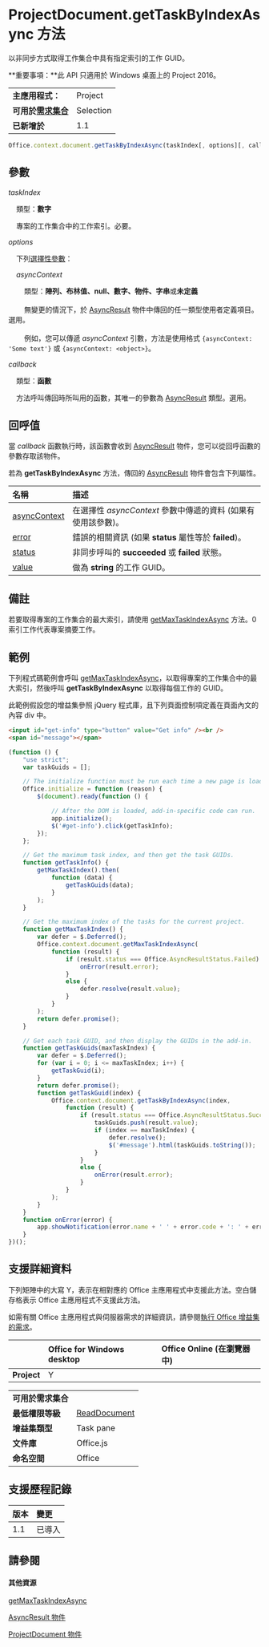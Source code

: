 

# <a name="projectdocument.gettaskbyindexasync-method"></a>ProjectDocument.getTaskByIndexAsync 方法
以非同步方式取得工作集合中具有指定索引的工作 GUID。

**重要事項：**此 API 只適用於 Windows 桌面上的 Project 2016。

|||
|:-----|:-----|
|**主應用程式︰**|Project|
|**可用於[需求集合](../../docs/overview/specify-office-hosts-and-api-requirements.md)**|Selection|
|**已新增於**|1.1|

```js
Office.context.document.getTaskByIndexAsync(taskIndex[, options][, callback]);
```


## <a name="parameters"></a>參數

_taskIndex_<br/>
&nbsp;&nbsp;&nbsp;&nbsp;類型：**數字**

&nbsp;&nbsp;&nbsp;&nbsp;專案的工作集合中的工作索引。必要。

    
_options_<br/>
&nbsp;&nbsp;&nbsp;&nbsp;下列[選擇性參數](../../docs/develop/asynchronous-programming-in-office-add-ins.md#passing-optional-parameters-to-asynchronous-methods)：


&nbsp;&nbsp;&nbsp;&nbsp;_asyncContext_<br/>
&nbsp;&nbsp;&nbsp;&nbsp;&nbsp;&nbsp;&nbsp;&nbsp;類型：**陣列、布林值、null、數字、物件、字串**或**未定義**<br/></br>&nbsp;&nbsp;&nbsp;&nbsp;&nbsp;&nbsp;&nbsp;&nbsp;無變更的情況下，於 [AsyncResult](../../reference/shared/asyncresult.md) 物件中傳回的任一類型使用者定義項目。選用。</br></br>&nbsp;&nbsp;&nbsp;&nbsp;&nbsp;&nbsp;&nbsp;&nbsp;例如，您可以傳遞 _asyncContext_ 引數，方法是使用格式 `{asyncContext: 'Some text'}` 或 `{asyncContext: <object>}`。

_callback_<br/>
&nbsp;&nbsp;&nbsp;&nbsp;類型：**函數**

&nbsp;&nbsp;&nbsp;&nbsp;方法呼叫傳回時所叫用的函數，其唯一的參數為 [AsyncResult](../../reference/shared/asyncresult.md) 類型。選用。


## <a name="callback-value"></a>回呼值

當 _callback_ 函數執行時，該函數會收到 [AsyncResult](../../reference/shared/asyncresult.md) 物件，您可以從回呼函數的參數存取該物件。

若為 **getTaskByIndexAsync** 方法，傳回的 [AsyncResult](../../reference/shared/asyncresult.md) 物件會包含下列屬性。


|**名稱**|**描述**|
|:-----|:-----|
|[asyncContext](../../reference/shared/asyncresult.asynccontext.md)|在選擇性 _asyncContext_ 參數中傳遞的資料 (如果有使用該參數)。|
|[error](../../reference/shared/asyncresult.error.md)|錯誤的相關資訊 (如果 **status** 屬性等於 **failed**)。|
|[status](../../reference/shared/asyncresult.status.md)|非同步呼叫的 **succeeded** 或 **failed** 狀態。|
|[value](../../reference/shared/asyncresult.value.md)|做為 **string** 的工作 GUID。|

## <a name="remarks"></a>備註

若要取得專案的工作集合的最大索引，請使用 [getMaxTaskIndexAsync](../../reference/shared/projectdocument.getmaxtaskindexasync.md) 方法。0 索引工作代表專案摘要工作。


## <a name="example"></a>範例

下列程式碼範例會呼叫 [getMaxTaskIndexAsync](../../reference/shared/projectdocument.getmaxtaskindexasync.md)，以取得專案的工作集合中的最大索引，然後呼叫 **getTaskByIndexAsync** 以取得每個工作的 GUID。

此範例假設您的增益集參照 jQuery 程式庫，且下列頁面控制項定義在頁面內文的內容 div 中。




```HTML
<input id="get-info" type="button" value="Get info" /><br />
<span id="message"></span>
```




```js
(function () {
    "use strict";
    var taskGuids = [];

    // The initialize function must be run each time a new page is loaded.
    Office.initialize = function (reason) {
        $(document).ready(function () {

            // After the DOM is loaded, add-in-specific code can run.
            app.initialize();
            $('#get-info').click(getTaskInfo);
        });
    };

    // Get the maximum task index, and then get the task GUIDs.
    function getTaskInfo() {
        getMaxTaskIndex().then(
            function (data) {
                getTaskGuids(data);
            }
        );
    }

    // Get the maximum index of the tasks for the current project.
    function getMaxTaskIndex() {
        var defer = $.Deferred();
        Office.context.document.getMaxTaskIndexAsync(
            function (result) {
                if (result.status === Office.AsyncResultStatus.Failed) {
                    onError(result.error);
                }
                else {
                    defer.resolve(result.value);
                }
            }
        );
        return defer.promise();
    }

    // Get each task GUID, and then display the GUIDs in the add-in.
    function getTaskGuids(maxTaskIndex) {
        var defer = $.Deferred();
        for (var i = 0; i <= maxTaskIndex; i++) {
            getTaskGuid(i);
        }
        return defer.promise();
        function getTaskGuid(index) {
            Office.context.document.getTaskByIndexAsync(index,
                function (result) {
                    if (result.status === Office.AsyncResultStatus.Succeeded) {
                        taskGuids.push(result.value);
                        if (index == maxTaskIndex) {
                            defer.resolve();
                            $('#message').html(taskGuids.toString());
                        }
                    }
                    else {
                        onError(result.error);
                    }
                }
            );
        }
    }
    function onError(error) {
        app.showNotification(error.name + ' ' + error.code + ': ' + error.message);
    }
})();
```


## <a name="support-details"></a>支援詳細資料


下列矩陣中的大寫 Y，表示在相對應的 Office 主應用程式中支援此方法。空白儲存格表示 Office 主應用程式不支援此方法。

如需有關 Office 主應用程式與伺服器需求的詳細資訊，請參閱[執行 Office 增益集的需求](../../docs/overview/requirements-for-running-office-add-ins.md)。


||**Office for Windows desktop**|**Office Online (在瀏覽器中)**|
|:-----|:-----|:-----|
|**Project**|Y||

|||
|:-----|:-----|
|**可用於需求集合**||
|**最低權限等級**|[ReadDocument](../../docs/develop/requesting-permissions-for-api-use-in-content-and-task-pane-add-ins.md)|
|**增益集類型**|Task pane|
|**文件庫**|Office.js|
|**命名空間**|Office|

## <a name="support-history"></a>支援歷程記錄

|**版本**|**變更**|
|:-----|:-----|
|1.1|已導入|

## <a name="see-also"></a>請參閱



#### <a name="other-resources"></a>其他資源


[getMaxTaskIndexAsync](../../reference/shared/projectdocument.getmaxtaskindexasync.md)
[AsyncResult 物件](../../reference/shared/asyncresult.md)
[ProjectDocument 物件](../../reference/shared/projectdocument.projectdocument.md)
